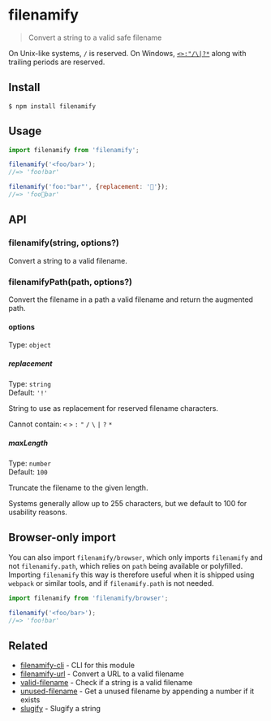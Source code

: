 # filenamify

> Convert a string to a valid safe filename

On Unix-like systems, `/` is reserved. On Windows, [`<>:"/\|?*`](http://msdn.microsoft.com/en-us/library/aa365247%28VS.85%29#naming_conventions) along with trailing periods are reserved.

## Install

```
$ npm install filenamify
```

## Usage

```js
import filenamify from 'filenamify';

filenamify('<foo/bar>');
//=> 'foo!bar'

filenamify('foo:"bar"', {replacement: '🐴'});
//=> 'foo🐴bar'
```

## API

### filenamify(string, options?)

Convert a string to a valid filename.

### filenamifyPath(path, options?)

Convert the filename in a path a valid filename and return the augmented path.

#### options

Type: `object`

##### replacement

Type: `string`\
Default: `'!'`

String to use as replacement for reserved filename characters.

Cannot contain: `<` `>` `:` `"` `/` `\` `|` `?` `*`

##### maxLength

Type: `number`\
Default: `100`

Truncate the filename to the given length.

Systems generally allow up to 255 characters, but we default to 100 for usability reasons.

## Browser-only import

You can also import `filenamify/browser`, which only imports `filenamify` and not `filenamify.path`, which relies on `path` being available or polyfilled. Importing `filenamify` this way is therefore useful when it is shipped using `webpack` or similar tools, and if `filenamify.path` is not needed.

```js
import filenamify from 'filenamify/browser';

filenamify('<foo/bar>');
//=> 'foo!bar'
```

## Related

- [filenamify-cli](https://github.com/sindresorhus/filenamify-cli) - CLI for this module
- [filenamify-url](https://github.com/sindresorhus/filenamify-url) - Convert a URL to a valid filename
- [valid-filename](https://github.com/sindresorhus/valid-filename) - Check if a string is a valid filename
- [unused-filename](https://github.com/sindresorhus/unused-filename) - Get a unused filename by appending a number if it exists
- [slugify](https://github.com/sindresorhus/slugify) - Slugify a string
